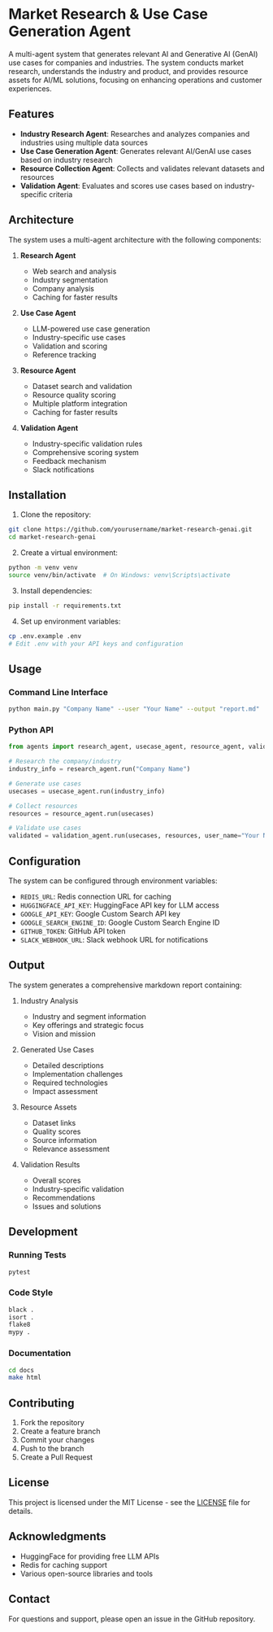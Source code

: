 # Market Research & Use Case Generation Agent

A multi-agent system that generates relevant AI and Generative AI (GenAI) use cases for companies and industries. The system conducts market research, understands the industry and product, and provides resource assets for AI/ML solutions, focusing on enhancing operations and customer experiences.

## Features

- **Industry Research Agent**: Researches and analyzes companies and industries using multiple data sources
- **Use Case Generation Agent**: Generates relevant AI/GenAI use cases based on industry research
- **Resource Collection Agent**: Collects and validates relevant datasets and resources
- **Validation Agent**: Evaluates and scores use cases based on industry-specific criteria

## Architecture

The system uses a multi-agent architecture with the following components:

1. **Research Agent**
   - Web search and analysis
   - Industry segmentation
   - Company analysis
   - Caching for faster results

2. **Use Case Agent**
   - LLM-powered use case generation
   - Industry-specific use cases
   - Validation and scoring
   - Reference tracking

3. **Resource Agent**
   - Dataset search and validation
   - Resource quality scoring
   - Multiple platform integration
   - Caching for faster results

4. **Validation Agent**
   - Industry-specific validation rules
   - Comprehensive scoring system
   - Feedback mechanism
   - Slack notifications

## Installation

1. Clone the repository:
```bash
git clone https://github.com/yourusername/market-research-genai.git
cd market-research-genai
```

2. Create a virtual environment:
```bash
python -m venv venv
source venv/bin/activate  # On Windows: venv\Scripts\activate
```

3. Install dependencies:
```bash
pip install -r requirements.txt
```

4. Set up environment variables:
```bash
cp .env.example .env
# Edit .env with your API keys and configuration
```

## Usage

### Command Line Interface

```bash
python main.py "Company Name" --user "Your Name" --output "report.md"
```

### Python API

```python
from agents import research_agent, usecase_agent, resource_agent, validation_agent

# Research the company/industry
industry_info = research_agent.run("Company Name")

# Generate use cases
usecases = usecase_agent.run(industry_info)

# Collect resources
resources = resource_agent.run(usecases)

# Validate use cases
validated = validation_agent.run(usecases, resources, user_name="Your Name")
```

## Configuration

The system can be configured through environment variables:

- `REDIS_URL`: Redis connection URL for caching
- `HUGGINGFACE_API_KEY`: HuggingFace API key for LLM access
- `GOOGLE_API_KEY`: Google Custom Search API key
- `GOOGLE_SEARCH_ENGINE_ID`: Google Custom Search Engine ID
- `GITHUB_TOKEN`: GitHub API token
- `SLACK_WEBHOOK_URL`: Slack webhook URL for notifications

## Output

The system generates a comprehensive markdown report containing:

1. Industry Analysis
   - Industry and segment information
   - Key offerings and strategic focus
   - Vision and mission

2. Generated Use Cases
   - Detailed descriptions
   - Implementation challenges
   - Required technologies
   - Impact assessment

3. Resource Assets
   - Dataset links
   - Quality scores
   - Source information
   - Relevance assessment

4. Validation Results
   - Overall scores
   - Industry-specific validation
   - Recommendations
   - Issues and solutions

## Development

### Running Tests

```bash
pytest
```

### Code Style

```bash
black .
isort .
flake8
mypy .
```

### Documentation

```bash
cd docs
make html
```

## Contributing

1. Fork the repository
2. Create a feature branch
3. Commit your changes
4. Push to the branch
5. Create a Pull Request

## License

This project is licensed under the MIT License - see the [LICENSE](LICENSE) file for details.

## Acknowledgments

- HuggingFace for providing free LLM APIs
- Redis for caching support
- Various open-source libraries and tools

## Contact

For questions and support, please open an issue in the GitHub repository.

